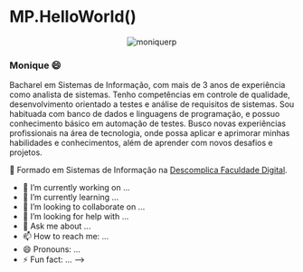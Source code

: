 <h1> MP.HelloWorld() </h1>

<p align="center"> <img src="https://komarev.com/ghpvc/?username=moniquerp&label=Profile%20views&color=741b47&style=flat" alt="moniquerp" /> </p>

### Monique 😄
Bacharel em Sistemas de Informação, com mais de 3 anos de experiência como analista de sistemas. Tenho competências em controle de qualidade, desenvolvimento orientado a testes e análise de requisitos de sistemas. Sou habituada com banco de dados e linguagens de programação, e possuo conhecimento básico em automação de testes. Busco novas experiências profissionais na área de tecnologia, onde possa aplicar e aprimorar minhas habilidades e conhecimentos, além de aprender com novos desafios e projetos.


📖 Formado em Sistemas de Informação na [Descomplica Faculdade Digital](https://descomplica.com.br/faculdade).

- 🔭 I’m currently working on ...
- 🌱 I’m currently learning ...
- 👯 I’m looking to collaborate on ...
- 🤔 I’m looking for help with ...
- 💬 Ask me about ...
- 📫 How to reach me: ...
- 😄 Pronouns: ...
- ⚡ Fun fact: ...
-->
